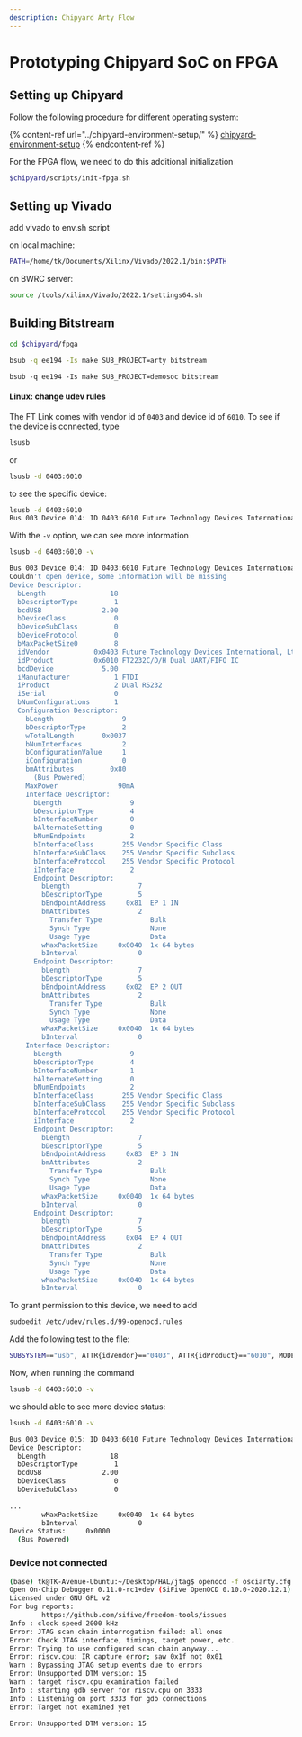 ```yaml
---
description: Chipyard Arty Flow
---
```


# Prototyping Chipyard SoC on FPGA

## Setting up Chipyard

Follow the following procedure for different operating system:

{% content-ref url="../chipyard-environment-setup/" %}
[chipyard-environment-setup](../chipyard-environment-setup/)
{% endcontent-ref %}



For the FPGA flow, we need to do this additional initialization

```bash
$chipyard/scripts/init-fpga.sh
```



## Setting up Vivado

add vivado to env.sh script

on local machine:

```bash
PATH=/home/tk/Documents/Xilinx/Vivado/2022.1/bin:$PATH
```

on BWRC server:

```bash
source /tools/xilinx/Vivado/2022.1/settings64.sh
```



## Building Bitstream

```bash
cd $chipyard/fpga
```

```bash
bsub -q ee194 -Is make SUB_PROJECT=arty bitstream
```



```
bsub -q ee194 -Is make SUB_PROJECT=demosoc bitstream
```



#### Linux: change udev rules

The FT Link comes with vendor id of `0403` and device id of `6010`. To see if the device is connected, type

```bash
lsusb
```

or&#x20;

```bash
lsusb -d 0403:6010
```

to see the specific device:

```bash
lsusb -d 0403:6010
Bus 003 Device 014: ID 0403:6010 Future Technology Devices International, Ltd FT2232C/D/H Dual UART/FIFO IC
```



With the `-v` option, we can see more information

```bash
lsusb -d 0403:6010 -v

Bus 003 Device 014: ID 0403:6010 Future Technology Devices International, Ltd FT2232C/D/H Dual UART/FIFO IC
Couldn't open device, some information will be missing
Device Descriptor:
  bLength                18
  bDescriptorType         1
  bcdUSB               2.00
  bDeviceClass            0 
  bDeviceSubClass         0 
  bDeviceProtocol         0 
  bMaxPacketSize0         8
  idVendor           0x0403 Future Technology Devices International, Ltd
  idProduct          0x6010 FT2232C/D/H Dual UART/FIFO IC
  bcdDevice            5.00
  iManufacturer           1 FTDI
  iProduct                2 Dual RS232
  iSerial                 0 
  bNumConfigurations      1
  Configuration Descriptor:
    bLength                 9
    bDescriptorType         2
    wTotalLength       0x0037
    bNumInterfaces          2
    bConfigurationValue     1
    iConfiguration          0 
    bmAttributes         0x80
      (Bus Powered)
    MaxPower               90mA
    Interface Descriptor:
      bLength                 9
      bDescriptorType         4
      bInterfaceNumber        0
      bAlternateSetting       0
      bNumEndpoints           2
      bInterfaceClass       255 Vendor Specific Class
      bInterfaceSubClass    255 Vendor Specific Subclass
      bInterfaceProtocol    255 Vendor Specific Protocol
      iInterface              2 
      Endpoint Descriptor:
        bLength                 7
        bDescriptorType         5
        bEndpointAddress     0x81  EP 1 IN
        bmAttributes            2
          Transfer Type            Bulk
          Synch Type               None
          Usage Type               Data
        wMaxPacketSize     0x0040  1x 64 bytes
        bInterval               0
      Endpoint Descriptor:
        bLength                 7
        bDescriptorType         5
        bEndpointAddress     0x02  EP 2 OUT
        bmAttributes            2
          Transfer Type            Bulk
          Synch Type               None
          Usage Type               Data
        wMaxPacketSize     0x0040  1x 64 bytes
        bInterval               0
    Interface Descriptor:
      bLength                 9
      bDescriptorType         4
      bInterfaceNumber        1
      bAlternateSetting       0
      bNumEndpoints           2
      bInterfaceClass       255 Vendor Specific Class
      bInterfaceSubClass    255 Vendor Specific Subclass
      bInterfaceProtocol    255 Vendor Specific Protocol
      iInterface              2 
      Endpoint Descriptor:
        bLength                 7
        bDescriptorType         5
        bEndpointAddress     0x83  EP 3 IN
        bmAttributes            2
          Transfer Type            Bulk
          Synch Type               None
          Usage Type               Data
        wMaxPacketSize     0x0040  1x 64 bytes
        bInterval               0
      Endpoint Descriptor:
        bLength                 7
        bDescriptorType         5
        bEndpointAddress     0x04  EP 4 OUT
        bmAttributes            2
          Transfer Type            Bulk
          Synch Type               None
          Usage Type               Data
        wMaxPacketSize     0x0040  1x 64 bytes
        bInterval               0
```



To grant permission to this device, we need to add

```bash
sudoedit /etc/udev/rules.d/99-openocd.rules
```

Add the following test to the file:

```bash
SUBSYSTEM=="usb", ATTR{idVendor}=="0403", ATTR{idProduct}=="6010", MODE:="0666"
```



Now, when running the command

```bash
lsusb -d 0403:6010 -v
```

&#x20;we should able to see more device status:

```bash
lsusb -d 0403:6010 -v

Bus 003 Device 015: ID 0403:6010 Future Technology Devices International, Ltd FT2232C/D/H Dual UART/FIFO IC
Device Descriptor:
  bLength                18
  bDescriptorType         1
  bcdUSB               2.00
  bDeviceClass            0 
  bDeviceSubClass         0 
  
...
        wMaxPacketSize     0x0040  1x 64 bytes
        bInterval               0
Device Status:     0x0000
  (Bus Powered)
```





### Device not connected

```bash
(base) tk@TK-Avenue-Ubuntu:~/Desktop/HAL/jtag$ openocd -f osciarty.cfg 
Open On-Chip Debugger 0.11.0-rc1+dev (SiFive OpenOCD 0.10.0-2020.12.1)
Licensed under GNU GPL v2
For bug reports:
        https://github.com/sifive/freedom-tools/issues
Info : clock speed 2000 kHz
Error: JTAG scan chain interrogation failed: all ones
Error: Check JTAG interface, timings, target power, etc.
Error: Trying to use configured scan chain anyway...
Error: riscv.cpu: IR capture error; saw 0x1f not 0x01
Warn : Bypassing JTAG setup events due to errors
Error: Unsupported DTM version: 15
Warn : target riscv.cpu examination failed
Info : starting gdb server for riscv.cpu on 3333
Info : Listening on port 3333 for gdb connections
Error: Target not examined yet

Error: Unsupported DTM version: 15
```

